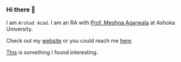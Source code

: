 ### Hi there 👋

I am `Arshad Azad`.
I am an RA with [Prof. Meghna Agarwala](https://www.ashoka.edu.in/profile/meghna-agarwala-3/) at Ashoka University.

Check out my [website](https://azadecon.github.io) or you could reach me [here](mailto:azadecon@gmail.com).

[This](https://gist.github.com/bbdaniels/246867d78f07db5b2baecd0d8a22ef1a) is something I found interesting.



<!--
**azadecon/azadecon** is a ✨ _special_ ✨ repository because its `README.md` (this file) appears on your GitHub profile.

Here are some ideas to get you started:

- 🔭 I’m currently working on ...
- 🌱 I’m currently learning ...
- 👯 I’m looking to collaborate on ...
- 🤔 I’m looking for help with ...
- 💬 Ask me about ...
- 📫 How to reach me: ...
- 😄 Pronouns: ...
- ⚡ Fun fact: ...
-->
